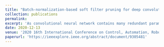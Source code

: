 ```yaml
---
title: "Batch-normalization-based soft filter pruning for deep convolutional neural networks"
collection: publications
permalink: 
excerpt: 'As convolutional neural network contains many redundant parameters, a lot of methods have been developed to compress the network for accelerating inference. Among these, network pruning, which is a kind of widely used approaches, can effectively decrease the memory capacity and reduce the computation cost. Herein, we propose a competitive pruning approach based on Soft Filter Pruning (SFP) by taking account of the scaling factors y of Batch Normalization (BN) layers as the criterion of filter selection strategy. During the soft pruning procedure, in each epoch only y values of BN layers less than threshold are set to zero instead of setting the weights of selected filters in convolutional layers to zero. Compared to the existing approaches, the proposed method can obtain a highly increased accuracy on image recognition. Notably, on CIFAR-10, the proposed method reduces the same 40.8% FLOPs as SFP on ResNet-110 with even 0.87% top-1 accuracy improvement.'
date: 2020-12-13
venue: '2020 16th International Conference on Control, Automation, Robotics and Vision'
paperurl: 'https://ieeexplore.ieee.org/abstract/document/9305481'
---
```

